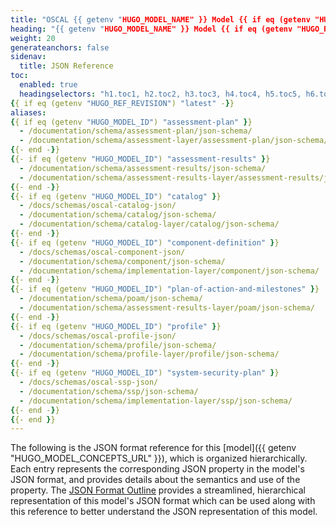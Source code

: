 ```yaml
---
title: "OSCAL {{ getenv "HUGO_MODEL_NAME" }} Model {{ if eq (getenv "HUGO_REF_VERSION") "develop" }}Development Snapshot{{ else }}v{{ getenv "HUGO_REF_VERSION" }}{{ end }} JSON Format Reference"
heading: "{{ getenv "HUGO_MODEL_NAME" }} Model {{ if eq (getenv "HUGO_REF_VERSION") "develop" }}Development Snapshot{{ else }}v{{ getenv "HUGO_REF_VERSION" }}{{ end }} JSON Format Reference"
weight: 20
generateanchors: false
sidenav:
  title: JSON Reference
toc:
  enabled: true
  headingselectors: "h1.toc1, h2.toc2, h3.toc3, h4.toc4, h5.toc5, h6.toc6"
{{ if eq (getenv "HUGO_REF_REVISION") "latest" -}}
aliases:
{{ if eq (getenv "HUGO_MODEL_ID") "assessment-plan" }}
  - /documentation/schema/assessment-plan/json-schema/
  - /documentation/schema/assessment-layer/assessment-plan/json-schema/
{{- end -}}
{{- if eq (getenv "HUGO_MODEL_ID") "assessment-results" }}
  - /documentation/schema/assessment-results/json-schema/
  - /documentation/schema/assessment-results-layer/assessment-results/json-schema/
{{- end -}}
{{- if eq (getenv "HUGO_MODEL_ID") "catalog" }}
  - /docs/schemas/oscal-catalog-json/
  - /documentation/schema/catalog/json-schema/
  - /documentation/schema/catalog-layer/catalog/json-schema/
{{- end -}}
{{- if eq (getenv "HUGO_MODEL_ID") "component-definition" }}
  - /docs/schemas/oscal-component-json/
  - /documentation/schema/component/json-schema/
  - /documentation/schema/implementation-layer/component/json-schema/
{{- end -}}
{{- if eq (getenv "HUGO_MODEL_ID") "plan-of-action-and-milestones" }}
  - /documentation/schema/poam/json-schema/
  - /documentation/schema/assessment-results-layer/poam/json-schema/
{{- end -}}
{{- if eq (getenv "HUGO_MODEL_ID") "profile" }}
  - /docs/schemas/oscal-profile-json/
  - /documentation/schema/profile/json-schema/
  - /documentation/schema/profile-layer/profile/json-schema/
{{- end -}}
{{- if eq (getenv "HUGO_MODEL_ID") "system-security-plan" }}
  - /docs/schemas/oscal-ssp-json/
  - /documentation/schema/ssp/json-schema/
  - /documentation/schema/implementation-layer/ssp/json-schema/
{{- end -}}
{{- end }}
---
```


The following is the JSON format reference for this [model]({{ getenv "HUGO_MODEL_CONCEPTS_URL" }}), which is organized hierarchically. Each entry represents the corresponding JSON property in the model's JSON format, and provides details about the semantics and use of the property. The [JSON Format Outline](../json-outline/) provides a streamlined, hierarchical representation of this model's JSON format which can be used along with this reference to better understand the JSON representation of this model.

<!-- DO NOT REMOVE. Generated text below -->
